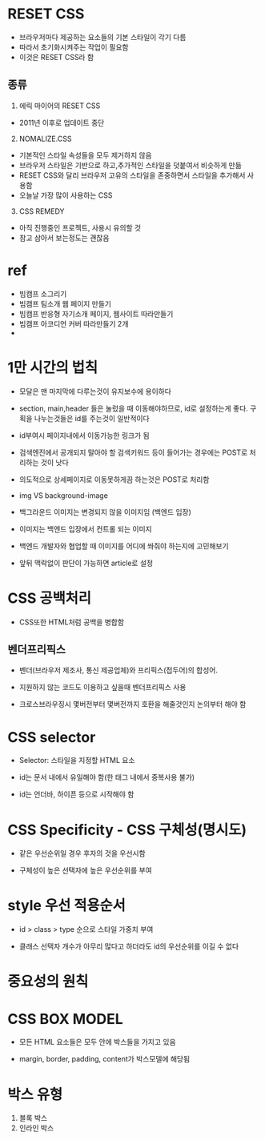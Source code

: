 # RESET CSS

- 브라우저마다 제공하는 요소들의 기본 스타일이 각기 다름
- 따라서 초기화시켜주는 작업이 필요함
- 이것은 RESET CSS라 함

## 종류

1. 에릭 마이어의 RESET CSS

- 2011년 이후로 업데이트 중단

2. NOMALIZE.CSS

- 기본적인 스타일 속성들을 모두 제거하지 않음
- 브라우저 스타일은 기반으로 하고,추가적인 스타일을 덧붙여서 비슷하게 만듦
- RESET CSS와 달리 브라우저 고유의 스타일을 존중하면서 스타일을 추가해서 사용함
- 오늘날 가장 많이 사용하는 CSS

3. CSS REMEDY

- 아직 진행중인 프로젝트, 사용시 유의할 것
- 참고 삼아서 보는정도는 괜찮음

# ref

- 빔캠프 소그리기
- 빔캠프 팀소개 웹 페이지 만들기
- 빔캠프 반응형 자기소개 페이지, 웹사이트 따라만들기
- 빔캠프 아코디언 커버 따라만들기 2개
-

# 1만 시간의 법칙

- 모달은 맨 마지막에 다루는것이 유지보수에 용이하다

- section, main,header 들은 눌렀을 때 이동해야하므로, id로 설정하는게 좋다. 구획을 나누는것들은 id를 주는것이 일반적이다

- id부여시 페이지내에서 이동가능한 링크가 됨

- 검색엔진에서 공개되지 말아야 할 검색키워드 등이 들어가는 경우에는 POST로 처리하는 것이 낫다

- 의도적으로 상세페이지로 이동못하게끔 하는것은 POST로 처리함

- img VS background-image
- 백그라운드 이미지는 변경되지 않을 이미지임 (백엔드 입장)
- 이미지는 백엔드 입장에서 컨트롤 되는 이미지
- 백엔드 개발자와 협업할 때 이미지를 어디에 쏴줘야 하는지에 고민해보기

- 앞뒤 맥락없이 판단이 가능하면 article로 설정

# CSS 공백처리

- CSS또한 HTML처럼 공백을 병합함

## 벤더프리픽스

- 벤더(브라우저 제조사, 통신 제공업체)와 프리픽스(접두어)의 합성어.

- 지원하지 않는 코드도 이용하고 싶을때 벤더프리픽스 사용

- 크로스브라우징시 몇버전부터 몇버전까지 호환을 해줄것인지 논의부터 해야 함

# CSS selector

- Selector: 스타일을 지정할 HTML 요소

- id는 문서 내에서 유일해야 함(한 태그 내에서 중복사용 불가)

- id는 언더바, 하이픈 등으로 시작해야 함

# CSS Specificity - CSS 구체성(명시도)

- 같은 우선순위일 경우 후자의 것을 우선시함

- 구체성이 높은 선택자에 높은 우선순위를 부여

# style 우선 적용순서

- id > class > type 순으로 스타일 가중치 부여

- 클래스 선택자 개수가 아무리 많다고 하더라도 id의 우선순위를 이길 수 없다

# 중요성의 원칙

# CSS BOX MODEL

- 모든 HTML 요소들은 모두 안에 박스들을 가지고 있음

- margin, border, padding, content가 박스모델에 해당됨

# 박스 유형

1. 블록 박스
2. 인라인 박스
